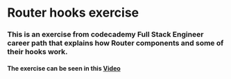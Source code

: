 # Router hooks exercise

### This is an exercise from codecademy Full Stack Engineer career path that explains how Router components and some of their hooks work.

#### The exercise can be seen in this <a href="https://youtu.be/6ryX7rVK3Dk" target="_blank">Video</a>
